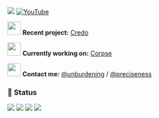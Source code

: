 [![](https://visitcount.itsvg.in/api?id=reapcord&icon=0&color=0)](https://visitcount.itsvg.in)
[![YouTube](https://img.shields.io/badge/YouTube-reapcxrd-red?style=flat&logo=youtube)](https://youtube.com/@reapcxrd)
<br>

<img src="https://github.com/user-attachments/assets/115f3f89-49dd-4149-8f49-0bafe0646d56" width="30"/> **Recent project:** [Credo](https://youtu.be/ENccvoS1cTk)

<img src="https://github.com/user-attachments/assets/115f3f89-49dd-4149-8f49-0bafe0646d56" width="30"/> **Currently working on:** [Corpse](https://tiktok.com/c_sket)

<img src="https://github.com/user-attachments/assets/115f3f89-49dd-4149-8f49-0bafe0646d56" width="30"/> **Contact me:** [@unburdening](https://discord.com/users/718172983201628190) / [@preciseness](https://discord.com/users/1001975390337777706)

### 🚦 Status

![](http://github-profile-summary-cards.vercel.app/api/cards/most-commit-language?username=reapcord&theme=2077)
![](http://github-profile-summary-cards.vercel.app/api/cards/repos-per-language?username=reapcord&theme=aura_dark)
![](http://github-profile-summary-cards.vercel.app/api/cards/productive-time?username=reapcord&theme=aura_dark&utcOffset=8)
![](http://github-profile-summary-cards.vercel.app/api/cards/stats?username=reapcord&theme=2077)
